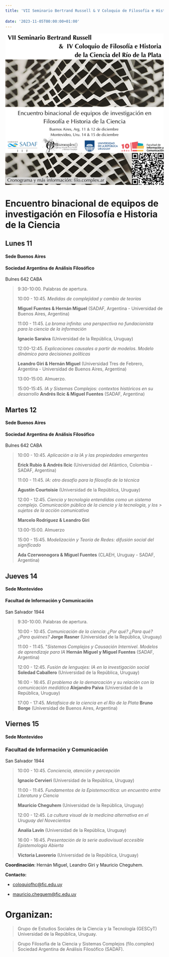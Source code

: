 ```yaml
---
title: 'VII Seminario Bertrand Russell & V Coloquio de Filosofía e Historia de la Ciencia del Río de la Plata'

date: '2023-11-05T00:00:00+01:00'
---
```


![image](col_russell.png)

# Encuentro binacional de equipos de investigación en Filosofía e Historia de la Ciencia

## Lunes 11

#### Sede Buenos Aires
#### Sociedad Argentina de Análisis Filosófico
Bulnes 642 CABA

> 9:30-10:00. Palabras de apertura.
>
> 10:00 - 10:45. *Medidas de complejidad y cambio de teorías*
>
> **Miguel Fuentes & Hernán Miguel** (SADAF, Argentina - Universidad de
> Buenos Aires, Argentina)
>
> 11:00 - 11:45. *La broma infinita: una perspectiva no fundacionista para la ciencia de la información*
>
> **Ignacio Saraiva** (Universidad de la República, Uruguay)
>
> 12:00-12:45. *Explicaciones causales a partir de modelos. Modelo dinámico para decisiones políticas*
>
> **Leandro Giri & Hernán Miguel** (Universidad Tres de Febrero,
> Argentina - Universidad de Buenos Aires, Argentina)
>
> 13:00-15:00. Almuerzo.
>
> 15:00-15:45. *IA y Sistemas Complejos: contextos históricos en su desarrollo* 
> **Andrés Ilcic & Miguel Fuentes** (SADAF, Argentina)

## Martes 12

#### Sede Buenos Aires
#### Sociedad Argentina de Análisis Filosófico
Bulnes 642 CABA
>
> 10:00 - 10:45. *Aplicación a la IA y las propiedades emergentes*
>
> **Erick Rubio & Andrés Ilcic** (Universidad del Atlántico, Colombia -
> SADAF, Argentina)
>
> 11:00 - 11:45. *IA: otro desafío para la filosofía de la técnica*
>
> **Agustín Courtoisie** (Universidad de la República, Uruguay)
>
> 12:00 - 12:45. *Ciencia y tecnología entendidas como un sistema complejo. Comunicación pública de la ciencia y la tecnología, y los > sujetos de la acción comunicativa*
>
> **Marcelo Rodríguez & Leandro Giri**
>
> 13:00-15:00. Almuerzo
>
> 15:00 - 15:45. *Modelización y Teoría de Redes: difusión social del significado*
>
> **Ada Czerwonogora & Miguel Fuentes** (CLAEH, Uruguay - SADAF,
> Argentina)

## Jueves 14

####  Sede Montevideo
#### Facultad de Información y Comunicación
San Salvador 1944

> 9:30-10:00. Palabras de apertura.
>
> 10:00 - 10:45. *Comunicación de la ciencia: ¿Por qué? ¿Para qué? ¿Para quiénes?*
> **Jorge Rasner** (Universidad de la República, Uruguay)
>
> 11:00 - 11:45. "*Sistemas Complejos y Causación Internivel. Modelos de aprendizaje para IA*
> **Hernán Miguel y Miguel Fuentes** (SADAF, Argentina)
>
> 12:00 - 12:45. *Fusión de lenguajes: IA en la investigación social*
> **Soledad Caballero** (Universidad de la República, Uruguay)
>
> 16:00 - 16:45. *El problema de la demarcación y su relación con la comunicación mediática*
> **Alejandro Paiva** (Universidad de la República, Uruguay)
>
> 17:00 - 17:45. *Metafísica de la ciencia en el Río de la Plata*
> **Bruno Borge** (Universidad de Buenos Aires, Argentina)

## Viernes 15

#### Sede Montevideo
### Facultad de Información y Comunicación
San Salvador 1944
>
> 10:00 - 10:45. *Conciencia, atención y percepción*
>
> **Ignacio Cervieri** (Universidad de la República, Uruguay)
>
> 11:00 - 11:45. *Fundamentos de la Epistemocrítica: un encuentro entre Literatura y Ciencia*
>
> **Mauricio Cheguhem** (Universidad de la República, Uruguay)
>
> 12:00 - 12:45. *La cultura visual de la medicina alternativa en el Uruguay del Novecientos*
>
> **Analía Lavín** (Universidad de la República, Uruguay)
>
> 16:00 - 16:45. *Presentación de la serie audiovisual accesible Epistemología Abierta*
>
> **Victoria Lavorerio** (Universidad de la República, Uruguay)
>

**Coordinación**: Hernán Miguel, Leandro Giri y Mauricio Cheguhem.
>
**Contacto:**

* [coloquiofhc@fic.edu.uy](mailto:coloquiofhc@fic.edu.uy)

* [mauricio.cheguem@fic.edu.uy](mailto:mauricio.cheguem@fic.edu.uy)

# Organizan:

> Grupo de Estudios Sociales de la Ciencia y la Tecnología (GESCyT)
> Universidad de la República, Uruguay.

> Grupo Filosofía de la Ciencia y Sistemas Complejos (filo.complex)
> Sociedad Argentina de Análisis Filosófico (SADAF).

